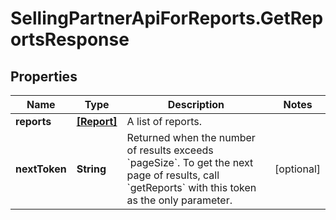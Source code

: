 # SellingPartnerApiForReports.GetReportsResponse

## Properties

Name | Type | Description | Notes
------------ | ------------- | ------------- | -------------
**reports** | [**[Report]**](Report.md) | A list of reports. | 
**nextToken** | **String** | Returned when the number of results exceeds &#x60;pageSize&#x60;. To get the next page of results, call &#x60;getReports&#x60; with this token as the only parameter. | [optional] 


